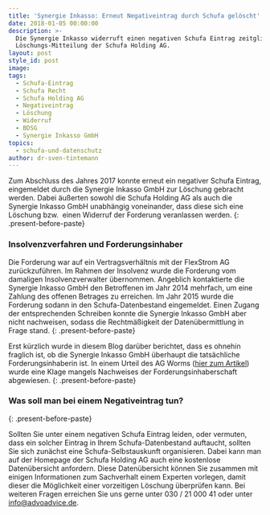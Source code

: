 ```yaml
---
title: 'Synergie Inkasso: Erneut Negativeintrag durch Schufa gelöscht'
date: 2018-01-05 00:00:00
description: >-
  Die Synergie Inkasso widerruft einen negativen Schufa Eintrag zeitglieich zur
  Löschungs-Mitteilung der Schufa Holding AG.
layout: post
style_id: post
image:
tags:
  - Schufa-Eintrag
  - Schufa Recht
  - Schufa Holding AG
  - Negativeintrag
  - Löschung
  - Widerruf
  - BDSG
  - Synergie Inkasso GmbH
topics:
  - schufa-und-datenschutz
author: dr-sven-tintemann
---
```



Zum Abschluss des Jahres 2017 konnte erneut ein negativer Schufa Eintrag, eingemeldet durch die Synergie Inkasso GmbH zur Löschung gebracht werden. Dabei äußerten sowohl die Schufa Holding AG als auch die Synergie Inkasso GmbH unabhängig voneinander, dass diese sich eine Löschung bzw.  einen Widerruf der Forderung veranlassen werden.
{: .present-before-paste}

### Insolvenzverfahren und Forderungsinhaber

Die Forderung war auf ein Vertragsverhältnis mit der FlexStrom AG zurückzuführen. Im Rahmen der Insolvenz wurde die Forderung vom damaligen Insolvenzverwalter übernommen. Angeblich kontaktierte die Synergie Inkasso GmbH den Betroffenen im Jahr 2014 mehrfach, um eine Zahlung des offenen Betrages zu erreichen. Im Jahr 2015 wurde die Forderung sodann in den Schufa-Datenbestand eingemeldet. Einen Zugang der entsprechenden Schreiben konnte die Synergie Inkasso GmbH aber nicht nachweisen, sodass die Rechtmäßigkeit der Datenübermittlung in Frage stand.
{: .present-before-paste}

Erst kürzlich wurde in diesem Blog darüber berichtet, dass es ohnehin fraglich ist, ob die Synergie Inkasso GmbH überhaupt die tatsächliche Forderungsinhaberin ist. In einem Urteil des AG Worms ([hier zum Artikel](advoadvice.de/blog/unberechtigte-forderung-der-synergie-inkasso-gmbh/)) wurde eine Klage mangels Nachweises der Forderungsinhaberschaft abgewiesen.
{: .present-before-paste}

### Was soll man bei einem Negativeintrag tun?
{: .present-before-paste}

Sollten Sie unter einem negativen Schufa Eintrag leiden, oder vermuten, dass ein solcher Eintrag in Ihrem Schufa-Datenbestand auftaucht, sollten Sie sich zunächst eine Schufa-Selbstauskunft organisieren. Dabei kann man auf der Homepage der Schufa Holding AG auch eine kostenlose Datenübersicht anfordern. Diese Datenübersicht können Sie zusammen mit einigen Informationen zum Sachverhalt einem Experten vorlegen, damit dieser die Möglichkeit einer vorzeitigen Löschung überprüfen kann. Bei weiteren Fragen erreichen Sie uns gerne unter 030 / 21 000 41 oder unter info@advoadvice.de.